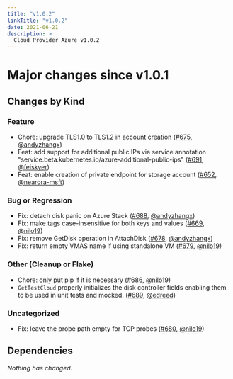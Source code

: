 ```yaml
---
title: "v1.0.2"
linkTitle: "v1.0.2"
date: 2021-06-21
description: >
  Cloud Provider Azure v1.0.2
---
```


# Major changes since v1.0.1

## Changes by Kind

### Feature

- Chore: upgrade TLS1.0 to TLS1.2 in account creation ([#675](https://github.com/kubernetes-sigs/cloud-provider-azure/pull/675), [@andyzhangx](https://github.com/andyzhangx))
- Feat: add support for additional public IPs via service annotation "service.beta.kubernetes.io/azure-additional-public-ips" ([#691](https://github.com/kubernetes-sigs/cloud-provider-azure/pull/691), [@feiskyer](https://github.com/feiskyer))
- Feat: enable creation of private endpoint for storage account ([#652](https://github.com/kubernetes-sigs/cloud-provider-azure/pull/652), [@nearora-msft](https://github.com/nearora-msft))

### Bug or Regression

- Fix: detach disk panic on Azure Stack ([#688](https://github.com/kubernetes-sigs/cloud-provider-azure/pull/688), [@andyzhangx](https://github.com/andyzhangx))
- Fix: make tags case-insensitive for both keys and values ([#669](https://github.com/kubernetes-sigs/cloud-provider-azure/pull/669), [@nilo19](https://github.com/nilo19))
- Fix: remove GetDisk operation in AttachDisk ([#678](https://github.com/kubernetes-sigs/cloud-provider-azure/pull/678), [@andyzhangx](https://github.com/andyzhangx))
- Fix: return empty VMAS name if using standalone VM ([#679](https://github.com/kubernetes-sigs/cloud-provider-azure/pull/679), [@nilo19](https://github.com/nilo19))

### Other (Cleanup or Flake)

- Chore: only put pip if it is necessary ([#686](https://github.com/kubernetes-sigs/cloud-provider-azure/pull/686), [@nilo19](https://github.com/nilo19))
- `GetTestCloud` properly initializes the disk controller fields enabling them to be used in unit tests and mocked. ([#689](https://github.com/kubernetes-sigs/cloud-provider-azure/pull/689), [@edreed](https://github.com/edreed))

### Uncategorized

- Fix: leave the probe path empty for TCP probes ([#680](https://github.com/kubernetes-sigs/cloud-provider-azure/pull/680), [@nilo19](https://github.com/nilo19))

## Dependencies

_Nothing has changed._
